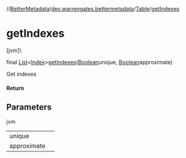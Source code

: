 //[BetterMetadata](../../../index.md)/[dev.warrengates.bettermetadata](../index.md)/[Table](index.md)/[getIndexes](get-indexes.md)

# getIndexes

[jvm]\

final [List](https://docs.oracle.com/javase/8/docs/api/java/util/List.html)&lt;[Index](../-index/index.md)&gt;[getIndexes](get-indexes.md)([Boolean](https://docs.oracle.com/javase/8/docs/api/java/lang/Boolean.html)unique, [Boolean](https://docs.oracle.com/javase/8/docs/api/java/lang/Boolean.html)approximate)

Get indexes

#### Return

## Parameters

jvm

| | |
|---|---|
| unique |  |
| approximate |  |
